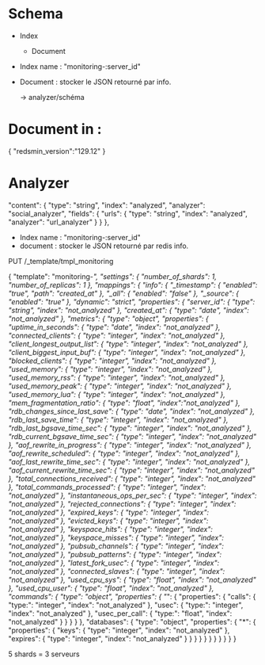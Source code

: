 # Schema

- Index
    + Document

- Index name : "monitoring-:server_id"
- Document : stocker le JSON retourné par info.

    -> analyzer/schéma

# Document in :

{
    "redsmin_version":"129.12"
}

# Analyzer

"content": {
    "type": "string",
    "index": "analyzed",
    "analyzer": "social_analyzer",
    "fields": {
        "urls": {
            "type": "string",
            "index": "analyzed",
            "analyzer": "url_analyzer"
        }
    }
},

- Index name : "monitoring-:server_id"
- document : stocker le JSON retourné par redis info.

PUT /_template/tmpl_monitoring

{
  "template": "monitoring-*",
  "settings": {
    "number_of_shards": 1,
    "number_of_replicas": 1
  },
  "mappings": {
    "info": {
      "_timestamp": {
        "enabled": "true",
        "path": "created_at"
      },
      "_all": {
        "enabled": "false"
      },
      "_source": {
        "enabled": "true"
      },
      "dynamic": "strict",
      "properties": {
        "server_id": {
          "type": "string",
          "index": "not_analyzed"
        },
        "created_at": {
          "type": "date",
          "index": "not_analyzed"
        },
        "metrics": {
     "type": "object",
          "properties": {
            "uptime_in_seconds": {
              "type": "date",
              "index": "not_analyzed"
            },
            "connected_clients": {
              "type": "integer",
              "index": "not_analyzed"
            },
            "client_longest_output_list": {
              "type": "integer",
              "index": "not_analyzed"
            },
            "client_biggest_input_buf": {
              "type": "integer",
              "index": "not_analyzed"
            },
            "blocked_clients": {
              "type": "integer",
              "index": "not_analyzed"
            },
            "used_memory": {
              "type": "integer",
              "index": "not_analyzed"
            },
            "used_memory_rss": {
              "type": "integer",
              "index": "not_analyzed"
            },
            "used_memory_peak": {
              "type": "integer",
              "index": "not_analyzed"
            },
            "used_memory_lua": {
              "type": "integer",
              "index": "not_analyzed"
            },
            "mem_fragmentation_ratio": {
              "type": "float",
              "index":"not_analyzed"
            },
            "rdb_changes_since_last_save": {
              "type": "date",
              "index": "not_analyzed"
            },
            "rdb_last_save_time": {
              "type": "integer",
              "index": "not_analyzed"
            },
            "rdb_last_bgsave_time_sec": {
              "type": "integer",
              "index": "not_analyzed"
            },
            "rdb_current_bgsave_time_sec": {
              "type": "integer",
              "index": "not_analyzed"
            },
            "aof_rewrite_in_progress": {
              "type": "integer",
              "index": "not_analyzed"
            },
            "aof_rewrite_scheduled": {
              "type": "integer",
              "index": "not_analyzed"
            },
            "aof_last_rewrite_time_sec": {
              "type": "integer",
              "index": "not_analyzed"
            },
            "aof_current_rewrite_time_sec": {
              "type": "integer",
              "index": "not_analyzed"
            },
            "total_connections_received": {
              "type": "integer",
              "index": "not_analyzed"
            },
            "total_commands_processed": {
              "type": "integer",
              "index": "not_analyzed"
            },
            "instantaneous_ops_per_sec": {
              "type": "integer",
              "index": "not_analyzed"
            },
            "rejected_connections": {
              "type": "integer",
              "index": "not_analyzed"
            },
            "expired_keys": {
              "type": "integer",
              "index": "not_analyzed"
            },
            "evicted_keys": {
              "type": "integer",
              "index": "not_analyzed"
            },
            "keyspace_hits": {
              "type": "integer",
              "index": "not_analyzed"
            },
            "keyspace_misses": {
              "type": "integer",
              "index": "not_analyzed"
            },
            "pubsub_channels": {
              "type": "integer",
              "index": "not_analyzed"
            },
            "pubsub_patterns": {
              "type": "integer",
              "index": "not_analyzed"
            },
            "latest_fork_usec": {
              "type": "integer",
              "index": "not_analyzed"
            },
            "connected_slaves": {
              "type": "integer",
              "index": "not_analyzed"
            },
            "used_cpu_sys": {
              "type": "float",
              "index": "not_analyzed"
            },
            "used_cpu_user": {
              "type": "float",
              "index": "not_analyzed"
            },
            "commands": {
              "type": "object",
              "properties": {
                "*": {
                  "properties": {
                    "calls": {
                      "type:": "integer",
                      "index": "not_analyzed"
                    },
                    "usec": {
                      "type:": "integer",
                      "index": "not_analyzed"
                    },
                    "usec_per_call": {
                      "type:": "float",
                      "index": "not_analyzed"
                    }
                  }
                }
              }
            },
            "databases": {
              "type": "object",
              "properties": {
                "*": {
                  "properties": {
                    "keys": {
                      "type": "integer",
                      "index": "not_analyzed"
                    },
                    "expires": {
                      "type": "integer",
                      "index": "not_analyzed"
                    }
                  }
                }
              }
            }
          }
        }
      }
    }
  }
}

5 shards = 3 serveurs

